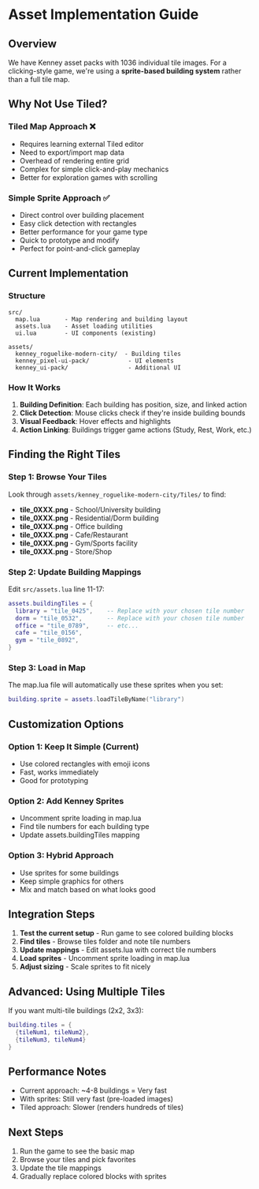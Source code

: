 # Asset Implementation Guide

## Overview
We have Kenney asset packs with 1036 individual tile images. For a clicking-style game, we're using a **sprite-based building system** rather than a full tile map.

## Why Not Use Tiled?

### Tiled Map Approach ❌
- Requires learning external Tiled editor
- Need to export/import map data
- Overhead of rendering entire grid
- Complex for simple click-and-play mechanics
- Better for exploration games with scrolling

### Simple Sprite Approach ✅
- Direct control over building placement
- Easy click detection with rectangles
- Better performance for your game type
- Quick to prototype and modify
- Perfect for point-and-click gameplay

## Current Implementation

### Structure
```
src/
  map.lua       - Map rendering and building layout
  assets.lua    - Asset loading utilities
  ui.lua        - UI components (existing)

assets/
  kenney_roguelike-modern-city/  - Building tiles
  kenney_pixel-ui-pack/           - UI elements
  kenney_ui-pack/                 - Additional UI
```

### How It Works
1. **Building Definition**: Each building has position, size, and linked action
2. **Click Detection**: Mouse clicks check if they're inside building bounds
3. **Visual Feedback**: Hover effects and highlights
4. **Action Linking**: Buildings trigger game actions (Study, Rest, Work, etc.)

## Finding the Right Tiles

### Step 1: Browse Your Tiles
Look through `assets/kenney_roguelike-modern-city/Tiles/` to find:
- **tile_0XXX.png** - School/University building
- **tile_0XXX.png** - Residential/Dorm building  
- **tile_0XXX.png** - Office building
- **tile_0XXX.png** - Cafe/Restaurant
- **tile_0XXX.png** - Gym/Sports facility
- **tile_0XXX.png** - Store/Shop

### Step 2: Update Building Mappings
Edit `src/assets.lua` line 11-17:
```lua
assets.buildingTiles = {
  library = "tile_0425",    -- Replace with your chosen tile number
  dorm = "tile_0532",       -- Replace with your chosen tile number
  office = "tile_0789",     -- etc...
  cafe = "tile_0156",
  gym = "tile_0892",
}
```

### Step 3: Load in Map
The map.lua file will automatically use these sprites when you set:
```lua
building.sprite = assets.loadTileByName("library")
```

## Customization Options

### Option 1: Keep It Simple (Current)
- Use colored rectangles with emoji icons
- Fast, works immediately
- Good for prototyping

### Option 2: Add Kenney Sprites
- Uncomment sprite loading in map.lua
- Find tile numbers for each building type
- Update assets.buildingTiles mapping

### Option 3: Hybrid Approach
- Use sprites for some buildings
- Keep simple graphics for others
- Mix and match based on what looks good

## Integration Steps

1. **Test the current setup** - Run game to see colored building blocks
2. **Find tiles** - Browse tiles folder and note tile numbers
3. **Update mappings** - Edit assets.lua with correct tile numbers
4. **Load sprites** - Uncomment sprite loading in map.lua
5. **Adjust sizing** - Scale sprites to fit nicely

## Advanced: Using Multiple Tiles

If you want multi-tile buildings (2x2, 3x3):
```lua
building.tiles = {
  {tileNum1, tileNum2},
  {tileNum3, tileNum4}
}
```

## Performance Notes
- Current approach: ~4-8 buildings = Very fast
- With sprites: Still very fast (pre-loaded images)
- Tiled approach: Slower (renders hundreds of tiles)

## Next Steps
1. Run the game to see the basic map
2. Browse your tiles and pick favorites
3. Update the tile mappings
4. Gradually replace colored blocks with sprites
